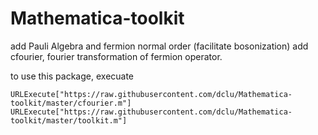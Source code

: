 # Mathematica-toolkit

add Pauli Algebra and fermion normal order (facilitate bosonization)
add cfourier, fourier transformation of fermion operator.

to use this package, execuate

`URLExecute["https://raw.githubusercontent.com/dclu/Mathematica-toolkit/master/cfourier.m"]`
`URLExecute["https://raw.githubusercontent.com/dclu/Mathematica-toolkit/master/toolkit.m"]`
